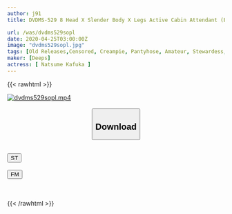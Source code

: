 ```yaml
---
author: j91
title: DVDMS-529 8 Head X Slender Body X Legs Active Cabin Attendant (Erina, 28 Years Old) On Magic Mirror Flight Re-negotiation Of AV Appearance Until Just Before The Flight Of The Next Day, Enjoy A Sensitive Body With A Beautiful CA's Horny Special!

url: /was/dvdms529sopl
date: 2020-04-25T03:00:00Z
image: "dvdms529sopl.jpg"
tags: [Old Releases,Censored, Creampie, Pantyhose, Amateur, Stewardess, Tall	]
maker: [Deeps]
actress: [ Natsume Kafuka ]
---
```



{{< rawhtml >}}

<div class="video" data-videoid="gVayl8D901tY2k">
    <a href="javascript:;">
        <img src="/was/dvdms529sopl/dvdms529sopl.jpg" width="WIDTH" height="HEIGHT" alt="dvdms529sopl.mp4" loading="lazy">
    </a>
</div>

<script type="text/javascript" src="https://j91.asia/asset/on-demand-st.js"></script>

<br>
  <link rel="stylesheet" href="https://j91.asia/asset/bs5.css">
  
  <center>
  <button class="btn btn-primary" type="button" data-bs-toggle="collapse" data-bs-target=".multi-collapse" aria-expanded="false" aria-controls="multiCollapseExample1 multiCollapseExample2"><h2>Download</h2></button></center>
</p>
<div class="row">
  <div class="col">
    <div class="collapse multi-collapse" id="multiCollapseExample1">
      <div class="card card-body">
	      	      <br>
<div class="buttons">  
<a href="https://streamtape.to/v/gVayl8D901tY2k" target="_blank"><button class="btn-hover color-3"><i class="fa fa-download"></i> ST</button></a></div>
    </div>
  </div>
</div>
  <div class="col">
    <div class="collapse multi-collapse" id="multiCollapseExample2">
      <div class="card card-body">
	      <br>
<div class="buttons">
    <a href="https://filemoon.sx/d/5v0pz0n97bqw" target="_blank"><button class="btn-hover color-8"><i class="fa fa-download"></i> FM</button></a></div>
<br><br>
      </div>
    </div>
  </div>
</div>

{{< /rawhtml >}}